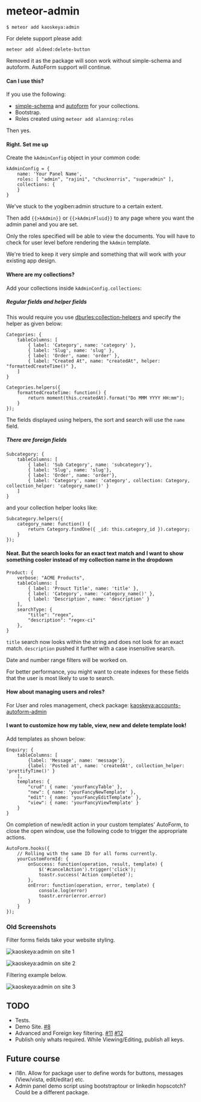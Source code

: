 # meteor-admin
`$ meteor add kaoskeya:admin`

For delete support please add: 

`meteor add aldeed:delete-button`

Removed it as the package will soon work without simple-schema and autoform.
AutoForm support will continue.

#### Can I use this? ####

If you use the following:

* [simple-schema](https://github.com/aldeed/meteor-simple-schema) and [autoform](https://github.com/aldeed/meteor-autoform) for your collections.
* Bootstrap.
* Roles created using `meteor add alanning:roles`

Then yes.

#### Right. Set me up ####

Create the `kAdminConfig` object in your common code:

```
kAdminConfig = {
	name: 'Your Panel Name',
	roles: [ "admin", "rajini", "chucknorris", "superadmin" ],
	collections: {
	}
}
```

We've stuck to the yogiben:admin structure to a certain extent.

Then add `{{>kAdmin}}` or `{{>kAdminFluid}}` to any page where you want the admin panel and you are set.

Only the roles specified will be able to view the documents. You will have to check for user level before rendering the `kAdmin` template.

We're tried to keep it very simple and something that will work with your existing app design.

#### Where are my collections? ####

Add your collections inside `kAdminConfig.collections`:

##### Regular fields and helper fields #####

This would require you use [dburles:collection-helpers](https://atmospherejs.com/dburles/collection-helpers) and specify the helper as given below:

```
Categories: {
	tableColumns: [
		{ label: 'Category', name: 'category' },
		{ label: 'Slug', name: 'slug' },
		{ label: 'Order', name: 'order' },
        { label: "Created At", name: "createdAt", helper: "formattedCreateTime()" },
	]
}
```

```
Categories.helpers({
	formattedCreateTime: function() {
		return moment(this.createdAt).format("Do MMM YYYY HH:mm");
	}
});
```

The fields displayed using helpers, the sort and search will use the `name` field.

##### There are foreign fields #####


```
Subcategory: {
	tableColumns: [
		{ label: 'Sub Category', name: 'subcategory'},
		{ label: 'Slug', name: 'slug'},
		{ label: 'Order', name: 'order'},
		{ label: 'Category', name: 'category', collection: Category, collection_helper: 'category_name()' }
	]
}
```

and your collection helper looks like:

```
Subcategory.helpers({
	category_name: function() {
		return Category.findOne({ _id: this.category_id }).category;
	}
});
```

#### Neat. But the search looks for an exact text match and I want to show something cooler instead of my collection name in the dropdown  ####

```
Product: {
	verbose: "ACME Products",
	tableColumns: [
		{ label: 'Prouct Title', name: 'title' },
		{ label: 'Category', name: 'category_name()' },
		{ label: 'Description', name: 'description' }
	],
	searchType: {
		"title": "regex",
		"description": "regex-ci"
	},
}
```

`title` search now looks within the string and does not look for an exact match. `description` pushed it further with a case insensitive search.

Date and number range filters will be worked on.

For better performance, you might want to create indexes for these fields that the user is most likely to use to search.

#### How about managing users and roles? ####

For User and roles management, check package: [kaoskeya:accounts-autoform-admin](https://atmospherejs.com/kaoskeya/accounts-autoform-admin)

#### I want to customize how my table, view, new and delete template look! ####

Add templates as shown below:

```
Enquiry: {
	tableColumns: [
		{label: 'Message', name: 'message'},
		{label: 'Posted at', name: 'createdAt', collection_helper: 'prettifyTime()' }
	],
	templates: {
		"crud": { name: 'yourFancyTable' },
		"new": { name: 'yourFancyNewTemplate' },
		"edit": { name: 'yourFancyEditTemplate' },
		"view": { name: 'yourFancyViewTemplate' }
	}
}
```

On completion of new/edit action in your custom templates' AutoForm, to close the open window, use the following code to trigger the appropriate actions.

```
AutoForm.hooks({
	// Rolling with the same ID for all forms currently.
	yourCustomFormId: {
		onSuccess: function(operation, result, template) {
			$('#cancelAction').trigger('click');
			toastr.success('Action completed');
		},
		onError: function(operation, error, template) {
			console.log(error)
			toastr.error(error.error)
		}
	}
});
```

### Old Screenshots ###

Filter forms fields take your website styling.

![kaoskeya:admin on site 1](https://raw.githubusercontent.com/kaoskeya/meteor-admin/master/screenshots/sample1.png "Sample Site 2")

![kaoskeya:admin on site 2](https://raw.githubusercontent.com/kaoskeya/meteor-admin/master/screenshots/sample2.png "Sample Site 1")

Filtering example below.

![kaoskeya:admin on site 3](https://raw.githubusercontent.com/kaoskeya/meteor-admin/master/screenshots/sample3.png "Sample Site 3")

## TODO ##

* Tests.
* Demo Site. [#8](https://github.com/kaoskeya/meteor-admin/issues/8)
* Advanced and Foreign key filtering. [#11](https://github.com/kaoskeya/meteor-admin/issues/11) [#12](https://github.com/kaoskeya/meteor-admin/issues/12)
* Publish only whats required. While Viewing/Editing, publish all keys.

## Future course ##

* i18n. Allow for package user to define words for buttons, messages (View/vista, edit/editar) etc. 
* Admin panel demo script using bootstraptour or linkedin hopscotch? Could be a different package.